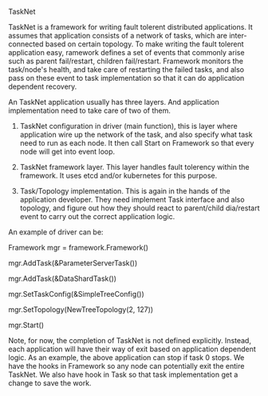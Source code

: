 TaskNet

TaskNet is a framework for writing fault tolerent distributed applications. It assumes that application consists of a network of tasks, which are inter-connected based on certain topology. To make writing the fault tolerent application easy, ramework defines a set of events that commonly arise such as parent fail/restart, children fail/restart. Framework monitors the task/node's health, and take care of restarting the failed tasks, and also pass on these event to task implementation so that it can do application dependent recovery.

An TaskNet application usually has three layers. And application implementation need to take care of two of them. 

1. TaskNet configuration in driver (main function), this is layer where application wire up the network of the task, and also specify what task need to run as each node. It then call Start on Framework so that every node will get into event loop.

2. TaskNet framework layer. This layer handles fault tolerency within the framework. It uses etcd and/or kubernetes for this purpose.

3. Task/Topology implementation. This is again in the hands of the application developer. They need implement Task interface and also topology, and figure out how they should react to parent/child dia/restart event to carry out the correct application logic.

      
An example of driver can be:

Framework mgr = framework.Framework()

mgr.AddTask(&ParameterServerTask())

mgr.AddTask(&DataShardTask())

mgr.SetTaskConfig(&SimpleTreeConfig())

mgr.SetTopology(NewTreeTopology(2, 127))

mgr.Start()

Note, for now, the completion of TaskNet is not defined explicitly. Instead, each application will have their way of exit based on application dependent logic. As an example, the above application can stop if task 0 stops. We have the hooks in Framework so any node can potentially exit the entire TaskNet. We also have hook in Task so that task implementation get a change to save the work. 